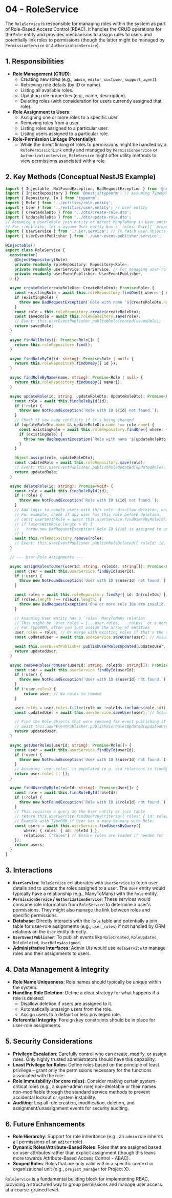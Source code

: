# 04 - RoleService

The `RoleService` is responsible for managing roles within the system as part of Role-Based Access Control (RBAC). It handles the CRUD operations for the `Role` entity and provides mechanisms to assign roles to users and potentially link roles to permissions (though the latter might be managed by `PermissionService` or `AuthorizationService`).

## 1. Responsibilities

*   **Role Management (CRUD)**:
    *   Creating new roles (e.g., `admin`, `editor`, `customer`, `support_agent`).
    *   Retrieving role details (by ID or name).
    *   Listing all available roles.
    *   Updating role properties (e.g., name, description).
    *   Deleting roles (with consideration for users currently assigned that role).
*   **Role Assignment to Users**:
    *   Assigning one or more roles to a specific user.
    *   Removing roles from a user.
    *   Listing roles assigned to a particular user.
    *   Listing users assigned to a particular role.
*   **Role-Permission Linkage (Potentially)**:
    *   While the direct linking of roles to permissions might be handled by a `RolePermissionLink` entity and managed by `PermissionService` or `AuthorizationService`, `RoleService` might offer utility methods to view permissions associated with a role.

## 2. Key Methods (Conceptual NestJS Example)

```typescript
import { Injectable, NotFoundException, BadRequestException } from '@nestjs/common';
import { InjectRepository } from '@nestjs/typeorm'; // Assuming TypeORM
import { Repository, In } from 'typeorm';
import { Role } from '../entities/role.entity';
import { User } from '../entities/user.entity'; // User entity
import { CreateRoleDto } from '../dto/create-role.dto';
import { UpdateRoleDto } from '../dto/update-role.dto';
// Assuming a UserToRole join entity or direct ManyToMany in User entity
// For simplicity, let's assume User entity has a `roles: Role[]` property managed by TypeORM
import { UserService } from './user.service'; // To fetch user objects
import { UserEventPublisher } from './user-event-publisher.service';

@Injectable()
export class RoleService {
  constructor(
    @InjectRepository(Role)
    private readonly roleRepository: Repository<Role>,
    private readonly userService: UserService, // For managing user-role assignments
    private readonly userEventPublisher: UserEventPublisher, 
  ) {}

  async createRole(createRoleDto: CreateRoleDto): Promise<Role> {
    const existingRole = await this.roleRepository.findOne({ where: { name: createRoleDto.name } });
    if (existingRole) {
      throw new BadRequestException(`Role with name '${createRoleDto.name}' already exists.`);
    }
    const role = this.roleRepository.create(createRoleDto);
    const savedRole = await this.roleRepository.save(role);
    // Event: this.userEventPublisher.publishRoleCreated(savedRole);
    return savedRole;
  }

  async findAllRoles(): Promise<Role[]> {
    return this.roleRepository.find();
  }

  async findRoleById(id: string): Promise<Role | null> {
    return this.roleRepository.findOneBy({ id });
  }

  async findRoleByName(name: string): Promise<Role | null> {
    return this.roleRepository.findOneBy({ name });
  }

  async updateRole(id: string, updateRoleDto: UpdateRoleDto): Promise<Role> {
    const role = await this.findRoleById(id);
    if (!role) {
      throw new NotFoundException(`Role with ID ${id} not found.`);
    }
    // Check if new name conflicts if it's being changed
    if (updateRoleDto.name && updateRoleDto.name !== role.name) {
      const existingRole = await this.roleRepository.findOne({ where: { name: updateRoleDto.name } });
      if (existingRole) {
        throw new BadRequestException(`Role with name '${updateRoleDto.name}' already exists.`);
      }
    }

    Object.assign(role, updateRoleDto);
    const updatedRole = await this.roleRepository.save(role);
    // Event: this.userEventPublisher.publishRoleUpdated(updatedRole);
    return updatedRole;
  }

  async deleteRole(id: string): Promise<void> {
    const role = await this.findRoleById(id);
    if (!role) {
      throw new NotFoundException(`Role with ID ${id} not found.`);
    }
    // Add logic to handle users with this role: disallow deletion, unassign, or set to a default role.
    // For example, check if any user has this role before deletion.
    // const usersWithRole = await this.userService.findUsersByRoleId(id); // Conceptual
    // if (usersWithRole.length > 0) {
    //   throw new BadRequestException(`Role ID ${id} is assigned to users and cannot be deleted.`);
    // }
    await this.roleRepository.remove(role);
    // Event: this.userEventPublisher.publishRoleDeleted({ roleId: id, roleName: role.name });
  }

  // --- User-Role Assignments ---

  async assignRolesToUser(userId: string, roleIds: string[]): Promise<User> {
    const user = await this.userService.findById(userId);
    if (!user) {
      throw new NotFoundException(`User with ID ${userId} not found.`);
    }

    const roles = await this.roleRepository.findBy({ id: In(roleIds) });
    if (roles.length !== roleIds.length) {
      throw new BadRequestException('One or more role IDs are invalid.');
    }

    // Assuming User entity has a `roles` ManyToMany relation
    // This might be `user.roles = [...user.roles, ...roles]` or a more sophisticated merge
    // For TypeORM, often you just assign the array of entities
    user.roles = roles; // Or merge with existing roles if that's the desired behavior
    const updatedUser = await this.userService.saveUser(user); // Assume UserService has a save method

    await this.userEventPublisher.publishUserRolesUpdated(updatedUser, roles);
    return updatedUser;
  }

  async removeRolesFromUser(userId: string, roleIds: string[]): Promise<User> {
    const user = await this.userService.findById(userId);
    if (!user) {
      throw new NotFoundException(`User with ID ${userId} not found.`);
    }
    if (!user.roles) {
        return user; // No roles to remove
    }

    user.roles = user.roles.filter(role => !roleIds.includes(role.id));
    const updatedUser = await this.userService.saveUser(user); // Assume UserService has a save method

    // Find the Role objects that were removed for event publishing if needed
    // await this.userEventPublisher.publishUserRolesUpdated(updatedUser, /* removed roles */);
    return updatedUser;
  }

  async getUserRoles(userId: string): Promise<Role[]> {
    const user = await this.userService.findById(userId);
    if (!user) {
      throw new NotFoundException(`User with ID ${userId} not found.`);
    }
    // Assuming `user.roles` is populated (e.g. via relations in findById or lazy loading)
    return user.roles || [];
  }

  async findUsersByRole(roleId: string): Promise<User[]> {
    const role = await this.findRoleById(roleId);
    if (!role) {
      throw new NotFoundException(`Role with ID ${roleId} not found.`);
    }
    // This requires a query on the User entity or join table
    // return this.userService.findUsersByCriteria({ roles: { id: roleId } }); // Conceptual
    // Example with TypeORM if User has a many-to-many with Role:
    const users = await this.userService.findUsersByQuery({
        where: { roles: { id: roleId } },
        relations: ['roles'] // Ensure roles are loaded if needed for further processing
    });
    return users;
  }
}
```

## 3. Interactions

*   **`UserService`**: `RoleService` collaborates with `UserService` to fetch user details and to update the roles assigned to a user. The `User` entity would typically have a relationship (e.g., ManyToMany) with the `Role` entity.
*   **`PermissionService` / `AuthorizationService`**: These services would consume role information from `RoleService` to determine a user's permissions. They might also manage the link between roles and specific permissions.
*   **Database**: Directly interacts with the `Role` table and potentially a join table for user-role assignments (e.g., `user_roles`) if not handled by ORM relations on the `User` entity directly.
*   **`UserEventPublisher`**: To publish events like `RoleCreated`, `RoleUpdated`, `RoleDeleted`, `UserRolesAssigned`.
*   **Administrative Interfaces**: Admin UIs would use `RoleService` to manage roles and their assignments to users.

## 4. Data Management & Integrity

*   **Role Name Uniqueness**: Role names should typically be unique within the system.
*   **Handling Role Deletion**: Define a clear strategy for what happens if a role is deleted:
    *   Disallow deletion if users are assigned to it.
    *   Automatically unassign users from the role.
    *   Assign users to a default or less privileged role.
*   **Referential Integrity**: Foreign key constraints should be in place for user-role assignments.

## 5. Security Considerations

*   **Privilege Escalation**: Carefully control who can create, modify, or assign roles. Only highly trusted administrators should have this capability.
*   **Least Privilege for Roles**: Define roles based on the principle of least privilege – grant only the permissions necessary for the functions associated with the role.
*   **Role Immutability (for core roles)**: Consider making certain system-critical roles (e.g., a super-admin role) non-deletable or their names non-modifiable through the standard service methods to prevent accidental lockout or system instability.
*   **Auditing**: Log all role creation, modification, deletion, and assignment/unassignment events for security auditing.

## 6. Future Enhancements

*   **Role Hierarchy**: Support for role inheritance (e.g., an `admin` role inherits all permissions of an `editor` role).
*   **Dynamic Roles/Attribute-Based Roles**: Roles that are assigned based on user attributes rather than explicit assignment (though this leans more towards Attribute-Based Access Control - ABAC).
*   **Scoped Roles**: Roles that are only valid within a specific context or organizational unit (e.g., `project_manager` for Project X).

`RoleService` is a fundamental building block for implementing RBAC, providing a structured way to group permissions and manage user access at a coarse-grained level.
